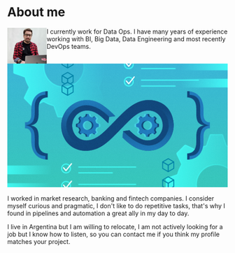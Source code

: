 
# About me

<img align="left" src="assets/images/20210608_105112.jpg" alt="Max" style="width: 90px" class="circle">


I currently work for Data Ops.
I have many years of experience working with BI, Big Data, Data Engineering and most recently DevOps teams.

<img src="assets/images/cicd.png" alt="Continuous integration, continuous deployment">

I worked in market research, banking and fintech companies. I consider myself curious and pragmatic, I don't like to do repetitive tasks, that's why I found in pipelines and automation a great ally in my day to day.

I live in Argentina but I am willing to relocate, I am not actively looking for a job but I know how to listen, so you can contact me if you think my profile matches your project.














